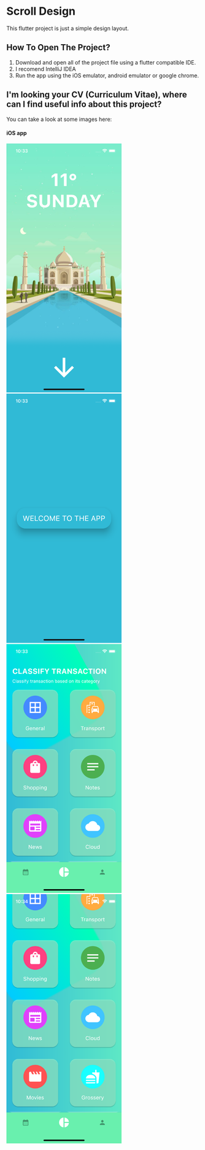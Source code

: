 # Scroll Design

This flutter project is just a simple design layout.

## How To Open The Project?
1. Download and open all of the project file using a flutter compatible IDE.
2. I recomend IntelliJ IDEA
3. Run the app using the iOS emulator, android emulator or google chrome.

## I'm looking your CV (Curriculum Vitae), where can I find useful info about this project?
You can take a look at some images here:
#### iOS app

<p float="left">
  <img src="https://github.com/juanfranciscocis/Scroll_Design/blob/b6c7088506615600e0112c69fd0e4449662a6e4b/README%20IMAGES/iOS/1.png"width="300"/>
  <img src="https://github.com/juanfranciscocis/Scroll_Design/blob/b6c7088506615600e0112c69fd0e4449662a6e4b/README%20IMAGES/iOS/2.png"width="300"/>
  <img src="https://github.com/juanfranciscocis/Scroll_Design/blob/b6c7088506615600e0112c69fd0e4449662a6e4b/README%20IMAGES/iOS/3.png"width="300"/>
  <img src="https://github.com/juanfranciscocis/Scroll_Design/blob/b6c7088506615600e0112c69fd0e4449662a6e4b/README%20IMAGES/iOS/4.png"width="300"/>
</p>
